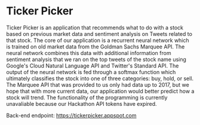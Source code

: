 # Ticker Picker
Ticker Picker is an application that recommends what to do with a stock based on previous market data and sentiment analysis on Tweets related to that stock. The core of our application is a recurrent neural network which is trained on old market data from the Goldman Sachs Marquee API. The neural network combines this data with additional information from sentiment analysis that we ran on the top tweets of the stock name using Google's Cloud Natural Language API and Twitter's Standard API. The output of the neural network is fed through a softmax function which ultimately classifies the stock into one of three categories: buy, hold, or sell. The Marquee API that was provided to us only had data up to 2017, but we hope that with more current data, our application would better predict how a stock will trend. The functionality of the programming is currently unavaliable because our Hackathon API tokens have expired.    

Back-end endpoint: https://tickerpicker.appspot.com

